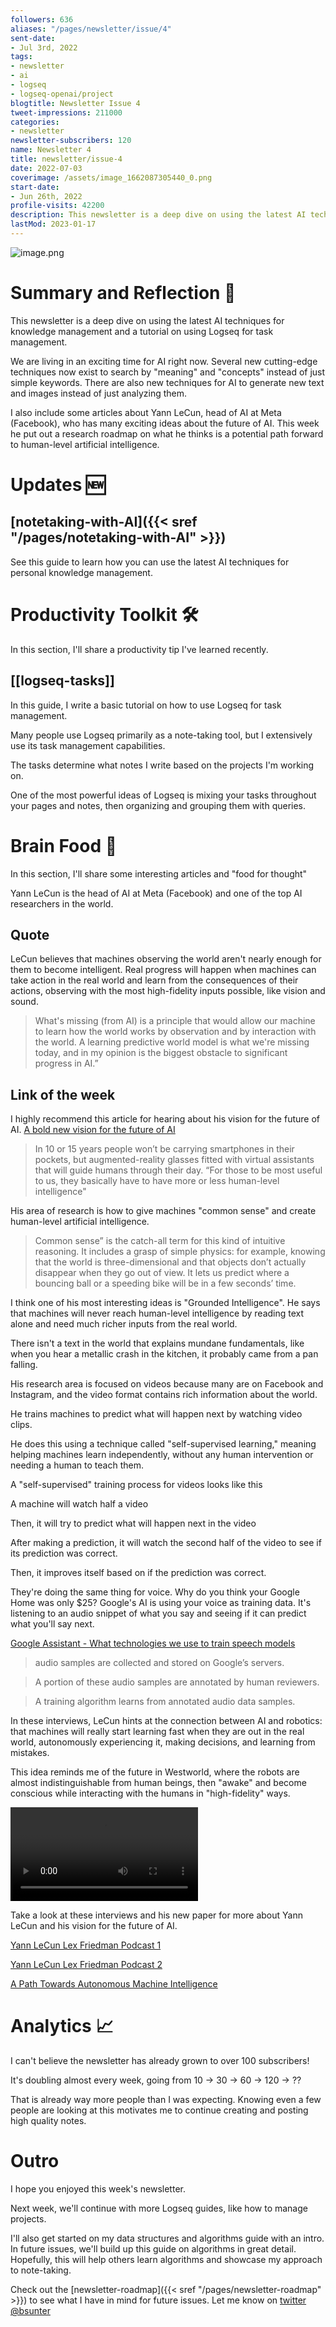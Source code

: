 ```yaml
---
followers: 636
aliases: "/pages/newsletter/issue/4"
sent-date:
- Jul 3rd, 2022
tags:
- newsletter
- ai
- logseq
- logseq-openai/project
blogtitle: Newsletter Issue 4
tweet-impressions: 211000
categories:
- newsletter
newsletter-subscribers: 120
name: Newsletter 4
title: newsletter/issue-4
date: 2022-07-03
coverimage: /assets/image_1662087305440_0.png
start-date:
- Jun 26th, 2022
profile-visits: 42200
description: This newsletter is a deep dive on using the latest AI techniques for knowledge management and a tutorial on using Logseq for task management.
lastMod: 2023-01-17
---
```

![image.png](/assets/image_1662087305440_0.png)

# Summary and Reflection 🤔

This newsletter is a deep dive on using the latest AI techniques for knowledge management and a tutorial on using Logseq for task management.

We are living in an exciting time for AI right now. Several new cutting-edge techniques now exist to search by "meaning" and "concepts" instead of just simple keywords. There are also new techniques for AI to generate new text and images instead of just analyzing them.

I also include some articles about Yann LeCun, head of AI at Meta (Facebook), who has many exciting ideas about the future of AI. This week he put out a research roadmap on what he thinks is a potential path forward to human-level artificial intelligence.

# Updates 🆕

## [notetaking-with-AI]({{< sref "/pages/notetaking-with-AI" >}})

See this guide to learn how you can use the latest AI techniques for personal knowledge management.

# Productivity Toolkit 🛠️

In this section, I'll share a productivity tip I've learned recently.

## [[logseq-tasks]]

In this guide, I write a basic tutorial on how to use Logseq for task management.

Many people use Logseq primarily as a note-taking tool, but I extensively use its task management capabilities.

The tasks determine what notes I write based on the projects I'm working on.

One of the most powerful ideas of Logseq is mixing your tasks throughout your pages and notes, then organizing and grouping them with queries.

# Brain Food 🧠

In this section, I'll share some interesting articles and "food for thought"

Yann LeCun is the head of AI at Meta (Facebook) and one of the top AI researchers in the world.

## Quote

LeCun believes that machines observing the world aren't nearly enough for them to become intelligent. Real progress will happen when machines can take action in the real world and learn from the consequences of their actions, observing with the most high-fidelity inputs possible, like vision and sound.

> What's missing (from AI) is a principle that would allow our machine to learn how the world works by observation and by interaction with the world. A learning predictive world model is what we're missing today, and in my opinion is the biggest obstacle to significant progress in AI.”

## Link of the week

I highly recommend this article for hearing about his vision for the future of AI. [A bold new vision for the future of AI](https://www.technologyreview.com/2022/06/24/1054817/yann-lecun-bold-new-vision-future-ai-deep-learning-meta/?utm_medium=tr_social&utm_campaign=site_visitor.unpaid.engagement&utm_source=Twitter)

> In 10 or 15 years people won’t be carrying smartphones in their pockets, but augmented-reality glasses fitted with virtual assistants that will guide humans through their day. “For those to be most useful to us, they basically have to have more or less human-level intelligence"

His area of research is how to give machines "common sense" and create human-level artificial intelligence.

> Common sense” is the catch-all term for this kind of intuitive reasoning. It includes a grasp of simple physics: for example, knowing that the world is three-dimensional and that objects don’t actually disappear when they go out of view. It lets us predict where a bouncing ball or a speeding bike will be in a few seconds’ time.

I think one of his most interesting ideas is "Grounded Intelligence". He says that machines will never reach human-level intelligence by reading text alone and need much richer inputs from the real world.

There isn't a text in the world that explains mundane fundamentals, like when you hear a metallic crash in the kitchen, it probably came from a pan falling.

His research area is focused on videos because many are on Facebook and Instagram, and the video format contains rich information about the world.

He trains machines to predict what will happen next by watching video clips.

He does this using a technique called "self-supervised learning," meaning helping machines learn independently, without any human intervention or needing a human to teach them.

A "self-supervised" training process for videos looks like this

A machine will watch half a video

Then, it will try to predict what will happen next in the video

After making a prediction, it will watch the second half of the video to see if its prediction was correct.

Then, it improves itself based on if the prediction was correct.

They're doing the same thing for voice. Why do you think your Google Home was only $25? Google's AI is using your voice as training data. It's listening to an audio snippet of what you say and seeing if it can predict what you'll say next.

[Google Assistant - What technologies we use to train speech models](https://support.google.com/assistant/answer/11140942?hl=en#zippy=%2Cconventional-learning)

> audio samples are collected and stored on Google’s servers.

> A portion of these audio samples are annotated by human reviewers.

> A training algorithm learns from annotated audio data samples.

In these interviews, LeCun hints at the connection between AI and robotics: that machines will really start learning fast when they are out in the real world, autonomously experiencing it, making decisions, and learning from mistakes.

This idea reminds me of the future in Westworld, where the robots are almost indistinguishable from human beings, then "awake" and become conscious while interacting with the humans in "high-fidelity" ways.

![westworld-autoplay.mp4](/assets/westworld-autoplay_1672142939444_0.mp4)

Take a look at these interviews and his new paper for more about Yann LeCun and his vision for the future of AI.

[Yann LeCun Lex Friedman Podcast 1](https://www.youtube.com/watch?v=SGSOCuByo24)

[Yann LeCun Lex Friedman Podcast 2](https://youtu.be/SGzMElJ11Cc)

[A Path Towards Autonomous Machine Intelligence](https://openreview.net/forum?id=BZ5a1r-kVsf)

# Analytics 📈

I can't believe the newsletter has already grown to over 100 subscribers!

It's doubling almost every week, going from 10 -> 30 -> 60 -> 120 -> ??

That is already way more people than I was expecting. Knowing even a few people are looking at this motivates me to continue creating and posting high quality notes.

# Outro

I hope you enjoyed this week's newsletter.

Next week, we'll continue with more Logseq guides, like how to manage projects.

I'll also get started on my data structures and algorithms guide with an intro. In future issues, we'll build up this guide on algorithms in great detail. Hopefully, this will help others learn algorithms and showcase my approach to note-taking.

Check out the [newsletter-roadmap]({{< sref "/pages/newsletter-roadmap" >}}) to see what I have in mind for future issues. Let me know on [twitter @bsunter](https://twitter.com)
